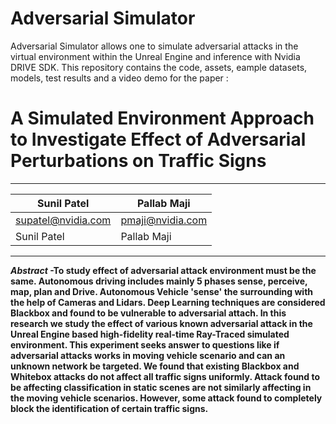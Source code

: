 # Adversarial Simulator

Adversarial Simulator allows one to simulate adversarial attacks in the virtual environment within the Unreal Engine and inference with Nvidia DRIVE SDK. This repository contains the code, assets, eample datasets, models, test results and a video demo for the paper : 

A Simulated Environment Approach to Investigate Effect of Adversarial Perturbations on Traffic Signs
=============================================================================================================================

  ---------------------- ---------------------
| Sunil Patel | Pallab Maji |
|---|---|
| supatel@nvidia.com  | pmaji@nvidia.com  |
| Sunil Patel  | Pallab Maji  |


  ---------------------- ---------------------

***Abstract* -To study effect of adversarial attack environment must be
the same. Autonomous driving includes mainly 5 phases sense, perceive,
map, plan and Drive. Autonomous Vehicle 'sense' the surrounding with the
help of Cameras and Lidars. Deep Learning techniques are considered
Blackbox and found to be vulnerable to adversarial attach. In this
research we study the effect of various known adversarial attack in the
Unreal Engine based high-fidelity real-time Ray-Traced simulated
environment. This experiment seeks answer to questions like if
adversarial attacks works in moving vehicle scenario and can an unknown
network be targeted. We found that existing Blackbox and Whitebox
attacks do not affect all traffic signs uniformly. Attack found to be
affecting classification in static scenes are not similarly affecting in
the moving vehicle scenarios. However, some attack found to completely
block the identification of certain traffic signs.**
